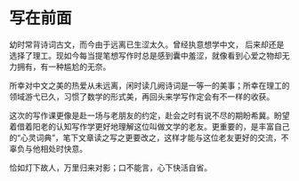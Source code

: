 # 写在前面

幼时常背诗词古文，而今由于远离已生涩太久。曾经执意想学中文， 后来却还是选择了理工。现如今每当提笔想写作时总是感到囊中羞涩，就像看到心爱之物却无力拥有，有一种尴尬的无奈。

所幸对中文之美的热爱从未远离，闲时读几阙诗词是一等一的美事；所幸在理工的领域游弋已久，习惯了数学的形式美，再回头来学写作定会有不一样的收获。

这次的写作课更像是赴一场与老朋友的约定，赴会之时有说不尽的期盼希冀。盼望着借着阳老的认知写作学更好地理解这位叫做文学的老友。更重要的，是丰富自己的“心灵词典”，笔下文章读之写之更要改之，这样才能与这位老友更好的交流，不辜负与他相处时快意。

恰如灯下故人，万里归来对影；口不能言，心下快活自省。


